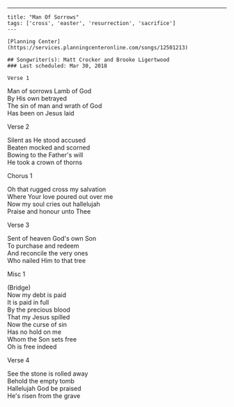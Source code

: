 ---
    title: "Man Of Sorrows"
    tags: ['cross', 'easter', 'resurrection', 'sacrifice']
    ---

    [Planning Center](https://services.planningcenteronline.com/songs/12501213)

    ## Songwriter(s): Matt Crocker and Brooke Ligertwood
    ### Last scheduled: Mar 30, 2018          

    Verse 1  
  
Man of sorrows Lamb of God  
By His own betrayed  
The sin of man and wrath of God  
Has been on Jesus laid  
  
Verse 2  
  
Silent as He stood accused  
Beaten mocked and scorned  
Bowing to the Father's will  
He took a crown of thorns  
  
Chorus 1  
  
Oh that rugged cross my salvation  
Where Your love poured out over me  
Now my soul cries out hallelujah  
Praise and honour unto Thee  
  
Verse 3  
  
Sent of heaven God's own Son  
To purchase and redeem  
And reconcile the very ones  
Who nailed Him to that tree  
  
Misc 1  
  
(Bridge)  
Now my debt is paid  
It is paid in full  
By the precious blood  
That my Jesus spilled  
Now the curse of sin  
Has no hold on me  
Whom the Son sets free  
Oh is free indeed  
  
Verse 4  
  
See the stone is rolled away  
Behold the empty tomb  
Hallelujah God be praised  
He's risen from the grave
    